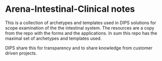 # Arena-Intestinal-Clinical notes 
This is a collection of archetypes and templates used in DIPS solutions for scope examination of the the intestinal system. 
The resources are a copy from the repo with the forms and the applications. In sum this repo has the maximal set of archetypes and templates used. 

DIPS share this for transparency and to share knowledge from customer driven projects. 
